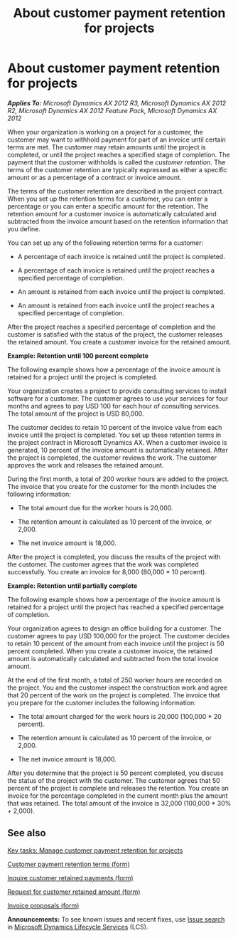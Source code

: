 ﻿---
title: About customer payment retention for projects
TOCTitle: About customer payment retention for projects
ms:assetid: 88863106-9cb8-49ff-9031-e99f319b8f5a
ms:mtpsurl: https://technet.microsoft.com/en-us/library/Hh209338(v=AX.60)
ms:contentKeyID: 36058448
ms.date: 10/06/2014
mtps_version: v=AX.60
f1_keywords:
- retention
- retention percentage
- customer payment retention
- retention terms
- retention amount
- customer retention
---

# About customer payment retention for projects 


_**Applies To:** Microsoft Dynamics AX 2012 R3, Microsoft Dynamics AX 2012 R2, Microsoft Dynamics AX 2012 Feature Pack, Microsoft Dynamics AX 2012_

When your organization is working on a project for a customer, the customer may want to withhold payment for part of an invoice until certain terms are met. The customer may retain amounts until the project is completed, or until the project reaches a specified stage of completion. The payment that the customer withholds is called the *customer retention*. The terms of the customer retention are typically expressed as either a specific amount or as a percentage of a contract or invoice amount.

The terms of the customer retention are described in the project contract. When you set up the retention terms for a customer, you can enter a percentage or you can enter a specific amount for the retention. The retention amount for a customer invoice is automatically calculated and subtracted from the invoice amount based on the retention information that you define.

You can set up any of the following retention terms for a customer:

  - A percentage of each invoice is retained until the project is completed.

  - A percentage of each invoice is retained until the project reaches a specified percentage of completion.

  - An amount is retained from each invoice until the project is completed.

  - An amount is retained from each invoice until the project reaches a specified percentage of completion.

After the project reaches a specified percentage of completion and the customer is satisfied with the status of the project, the customer releases the retained amount. You create a customer invoice for the retained amount.

**Example: Retention until 100 percent complete**

The following example shows how a percentage of the invoice amount is retained for a project until the project is completed.

Your organization creates a project to provide consulting services to install software for a customer. The customer agrees to use your services for four months and agrees to pay USD 100 for each hour of consulting services. The total amount of the project is USD 80,000.

The customer decides to retain 10 percent of the invoice value from each invoice until the project is completed. You set up these retention terms in the project contract in Microsoft Dynamics AX. When a customer invoice is generated, 10 percent of the invoice amount is automatically retained. After the project is completed, the customer reviews the work. The customer approves the work and releases the retained amount.

During the first month, a total of 200 worker hours are added to the project. The invoice that you create for the customer for the month includes the following information:

  - The total amount due for the worker hours is 20,000.

  - The retention amount is calculated as 10 percent of the invoice, or 2,000.

  - The net invoice amount is 18,000.

After the project is completed, you discuss the results of the project with the customer. The customer agrees that the work was completed successfully. You create an invoice for 8,000 (80,000 \* 10 percent).

**Example: Retention until partially complete**

The following example shows how a percentage of the invoice amount is retained for a project until the project has reached a specified percentage of completion.

Your organization agrees to design an office building for a customer. The customer agrees to pay USD 100,000 for the project. The customer decides to retain 10 percent of the amount from each invoice until the project is 50 percent completed. When you create a customer invoice, the retained amount is automatically calculated and subtracted from the total invoice amount.

At the end of the first month, a total of 250 worker hours are recorded on the project. You and the customer inspect the construction work and agree that 20 percent of the work on the project is completed. The invoice that you prepare for the customer includes the following information:

  - The total amount charged for the work hours is 20,000 (100,000 \* 20 percent).

  - The retention amount is calculated as 10 percent of the invoice, or 2,000.

  - The net invoice amount is 18,000.

After you determine that the project is 50 percent completed, you discuss the status of the project with the customer. The customer agrees that 50 percent of the project is complete and releases the retention. You create an invoice for the percentage completed in the current month plus the amount that was retained. The total amount of the invoice is 32,000 (100,000 \* 30% + 2,000).

## See also

[Key tasks: Manage customer payment retention for projects](key-tasks-manage-customer-payment-retention-for-projects.md)

[Customer payment retention terms (form)](https://technet.microsoft.com/en-us/library/hh208591\(v=ax.60\))

[Inquire customer retained payments (form)](https://technet.microsoft.com/en-us/library/hh209406\(v=ax.60\))

[Request for customer retained amount (form)](https://technet.microsoft.com/en-us/library/hh209691\(v=ax.60\))

[Invoice proposals (form)](https://technet.microsoft.com/en-us/library/aa615408\(v=ax.60\))

  
**Announcements:** To see known issues and recent fixes, use [Issue search](http://go.microsoft.com/fwlink/?linkid=389258) in [Microsoft Dynamics Lifecycle Services](http://go.microsoft.com/fwlink/?linkid=306505) (LCS).


